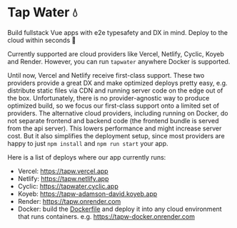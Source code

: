 # Tap Water 💧

Build fullstack Vue apps with e2e typesafety and DX in mind.
Deploy to the cloud within seconds 🚀

Currently supported are cloud providers like Vercel, Netlify, Cyclic, Koyeb and Render.
However, you can run `tapwater` anywhere Docker is supported.

Until now, Vercel and Netlify receive first-class support.
These two providers provide a great DX and make optimized deploys pretty easy, e.g. distribute static files via CDN and running server code on the edge out of the box.
Unfortunately, there is no provider-agnostic way to produce optimized build, so we focus our first-class support onto a limited set of providers.
The alternative cloud providers, including running on Docker, do not separate frontend and backend code (the frontend bundle is served from the api server).
This lowers performance and might increase server cost.
But it also simplifies the deployment setup, since most providers are happy to just `npm install` and `npm run start` your app.

Here is a list of deploys where our app currently runs:

- Vercel: https://tapw.vercel.app
- Netlify: https://tapw.netlify.app
- Cyclic: https://tapwater.cyclic.app
- Koyeb: https://tapw-adamson-david.koyeb.app
- Render: https://tapw.onrender.com
- Docker: build the [Dockerfile](Dockerfile) and deploy it into any cloud environment that runs containers. e.g. https://tapw-docker.onrender.com
